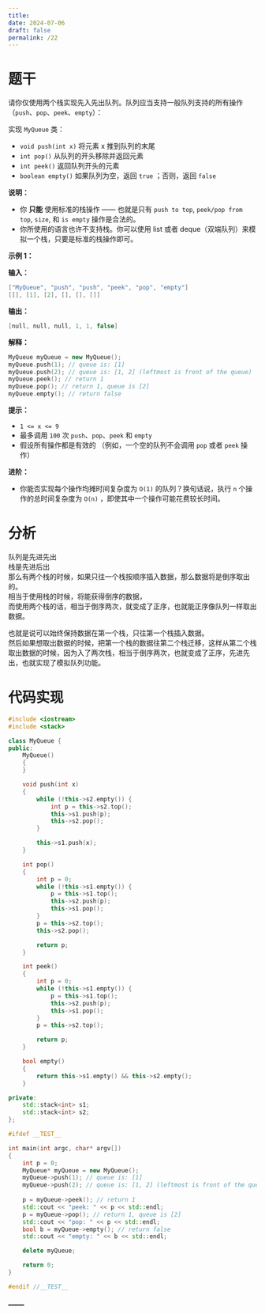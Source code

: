 ```yaml
---
title: 
date: 2024-07-06
draft: false
permalink: /22
---
```

# 题干

请你仅使用两个栈实现先入先出队列。队列应当支持一般队列支持的所有操作（`push`、`pop`、`peek`、`empty`）：

实现 `MyQueue` 类：

- `void push(int x)` 将元素 x 推到队列的末尾
- `int pop()` 从队列的开头移除并返回元素
- `int peek()` 返回队列开头的元素
- `boolean empty()` 如果队列为空，返回 `true` ；否则，返回 `false`

**说明：**

- 你 **只能** 使用标准的栈操作 —— 也就是只有 `push to top`, `peek/pop from top`, `size`, 和 `is empty` 操作是合法的。
- 你所使用的语言也许不支持栈。你可以使用 list 或者 deque（双端队列）来模拟一个栈，只要是标准的栈操作即可。

**示例 1：**

**输入：**
```cpp
["MyQueue", "push", "push", "peek", "pop", "empty"]
[[], [1], [2], [], [], []]
```
**输出：**
```cpp
[null, null, null, 1, 1, false]
```

**解释：**
```cpp
MyQueue myQueue = new MyQueue();
myQueue.push(1); // queue is: [1]
myQueue.push(2); // queue is: [1, 2] (leftmost is front of the queue)
myQueue.peek(); // return 1
myQueue.pop(); // return 1, queue is [2]
myQueue.empty(); // return false
```
**提示：**

- `1 <= x <= 9`
- 最多调用 `100` 次 `push`、`pop`、`peek` 和 `empty`
- 假设所有操作都是有效的 （例如，一个空的队列不会调用 `pop` 或者 `peek` 操作）

**进阶：**

- 你能否实现每个操作均摊时间复杂度为 `O(1)` 的队列？换句话说，执行 `n` 个操作的总时间复杂度为 `O(n)` ，即使其中一个操作可能花费较长时间。



# 分析 

队列是先进先出  
栈是先进后出  
那么有两个栈的时候，如果只往一个栈按顺序插入数据，那么数据将是倒序取出的。  
相当于使用栈的时候，将能获得倒序的数据，  
而使用两个栈的话，相当于倒序两次，就变成了正序，也就能正序像队列一样取出数据。  

也就是说可以始终保持数据在第一个栈，只往第一个栈插入数据。  
然后如果想取出数据的时候，把第一个栈的数据往第二个栈迁移，这样从第二个栈取出数据的时候，因为入了两次栈，相当于倒序两次，也就变成了正序，先进先出，也就实现了模拟队列功能。  

# 代码实现  

```cpp
#include <iostream>
#include <stack>

class MyQueue {
public:
    MyQueue()
    {
    }

    void push(int x)
    {
        while (!this->s2.empty()) {
            int p = this->s2.top();
            this->s1.push(p);
            this->s2.pop();
        }

        this->s1.push(x);
    }

    int pop()
    {
        int p = 0;
        while (!this->s1.empty()) {
            p = this->s1.top();
            this->s2.push(p);
            this->s1.pop();
        }
        p = this->s2.top();
        this->s2.pop();

        return p;
    }

    int peek()
    {
        int p = 0;
        while (!this->s1.empty()) {
            p = this->s1.top();
            this->s2.push(p);
            this->s1.pop();
        }
        p = this->s2.top();

        return p;
    }

    bool empty()
    {
        return this->s1.empty() && this->s2.empty();
    }

private:
    std::stack<int> s1;
    std::stack<int> s2;
};

#ifdef __TEST__

int main(int argc, char* argv[])
{
    int p = 0;
    MyQueue* myQueue = new MyQueue();
    myQueue->push(1); // queue is: [1]
    myQueue->push(2); // queue is: [1, 2] (leftmost is front of the queue)
    
    p = myQueue->peek(); // return 1
    std::cout << "peek: " << p << std::endl;
    p = myQueue->pop(); // return 1, queue is [2]
    std::cout << "pop: " << p << std::endl;
    bool b = myQueue->empty(); // return false
    std::cout << "empty: " << b << std::endl;

    delete myQueue;

    return 0;
}

#endif //__TEST__

```


[_____](WB/Develop/CPP%20BEA/14%20算法与数据结构/14%20算法与数据结构.md)  
